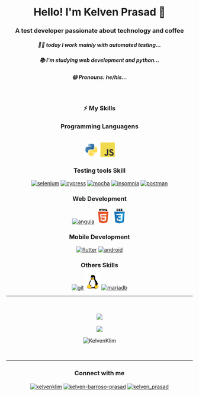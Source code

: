 <h1 align="center"> Hello! I'm Kelven Prasad 🖖</h1>
<h3 align="center"> A test developer passionate about technology and coffee</h3>

<h5 align="center">👨‍💻 today I work mainly with automated testing...</h5>
<h5 align="center">📚 I'm studying web development and python...</h5>
<h5 align="center">😄 Pronouns: he/his...</h5>
<br>

<h3 align="center">⚡ My Skills </h3>


<h3 align="center">Programming Languagens</h3>
<div align="center"><br>
    <a href="https://www.python.org" rel="nofollow"> <img src="https://raw.githubusercontent.com/devicons/devicon/master/icons/python/python-original.svg"alt="python" title="python" width="40" height="40" style="max-width: 100%;"></a>
    <a href="https://developer.mozilla.org/en-US/docs/Web/JavaScript" rel="nofollow"> <img src="https://raw.githubusercontent.com/devicons/devicon/master/icons/javascript/javascript-original.svg" alt="javascript" title="javascript" width="40" height="40" style="max-width: 100%;"></a>
</div>

<h3 align="center"> Testing tools Skill</h3>
<div align="center">
    <a href="https://www.selenium.dev/" rel="nofollow"> <img src="https://raw.githubusercontent.com/detain/svg-logos/780f25886640cef088af994181646db2f6b1a3f8/svg/selenium-logo.svg" alt="selenium" title="selenium" width="40" height="40" style="max-width: 100%;"></a>
    <a href="https://www.cypress.io/" rel="nofollow"> <img src="https://raw.githubusercontent.com/simple-icons/simple-icons/6e46ec1fc23b60c8fd0d2f2ff46db82e16dbd75f/icons/cypress.svg" alt="cypress" title="cypress" width="40" height="40" style="max-width: 100%;"></a>
    <a href="https://mochajs.org/" rel="nofollow"> <img src="https://www.vectorlogo.zone/logos/mochajs/mochajs-icon.svg" alt="mocha" title="mocha" width="40" height="40" style="max-width: 100%;"></a>
    <a href="https://insomnia.rest/download" rel="nofollow"> <img src="https://seeklogo.com/images/I/insomnia-logo-A35E09EB19-seeklogo.com.png" alt="insomnia" title="insomnia" width="40" height="40" style="max-width: 100%;"></a>
    <a href="https://postman.com" rel="nofollow"> <img src="https://www.vectorlogo.zone/logos/getpostman/getpostman-icon.svg" alt="postman" title="postman" width="40" height="40" style="max-width: 100%;"></a>
</div>

<h3 align="center"> Web Development</h3>
<div align="center">
     <a href="https://angular.io/" rel="nofollow"> <img src="https://angular.io/assets/images/logos/angular/angular.svg" alt="angula" title="angula" width="40" height="40" style="max-width: 100%;"></a>
     <a href="https://www.w3schools.com/html/" rel="nofollow"> <img src="https://raw.githubusercontent.com/devicons/devicon/master/icons/html5/html5-original-wordmark.svg" alt="html5" title="html5" width="40" height="40" style="max-width: 100%;"></a>
    <a href="https://www.w3schools.com/css/" rel="nofollow"> <img src="https://raw.githubusercontent.com/devicons/devicon/master/icons/css3/css3-original-wordmark.svg" alt="css3" title="css3" width="40" height="40" style="max-width: 100%;"></a>
</div>

<h3 align="center">Mobile Development</h3>
<div align="center">
     <a href="https://flutter.dev/" rel="nofollow"> <img src="https://www.vectorlogo.zone/logos/flutterio/flutterio-icon.svg" alt="flutter" title="android" width="40" height="40" style="max-width: 100%;"></a>
     <a href="https://developer.android.com/" rel="nofollow"> <img src="https://user-images.githubusercontent.com/32282846/148980830-df0f3af2-50b8-4bb2-9301-668e8f459abb.png" alt="android" title="android" width="40" height="40" style="max-width: 100%;"></a>
</div>

<h3 align="center">Others Skills</h3> 
<div align="center">
     <a href="https://git-scm.com/" rel="nofollow"> <img src="https://www.vectorlogo.zone/logos/git-scm/git-scm-icon.svg" alt="git" title="git" width="40" height="40" style="max-width: 100%;"></a>
     <a href="https://www.linux.org/" rel="nofollow"> <img src="https://raw.githubusercontent.com/devicons/devicon/master/icons/linux/linux-original.svg" alt="linux" title="linux" width="40" height="40" style="max-width: 100%;"></a>
     <a href="https://www.linux.org/" rel="nofollow"> <img src="https://www.vectorlogo.zone/logos/mariadb/mariadb-icon.svg" alt="mariadb" title="mariadb" width="40" height="40" style="max-width: 100%;"></a>
  </div>
<hr>
<br>

<div align="center">
<href="https://github.com/KelvenKlim">
    <p><img align="center" 
        src="https://github-readme-stats.vercel.app/api?username=KelvenKlim&show_icons-true&theme=dracula&include_all_commits=truelcount_private=true"/></p> 
    <p><img align="center"
       src="https://github-readme-stats.vercel.app/api/top-langs/?username=KelvenKlim&layout=compact&langs_count=16&theme=dracula"><p>
    <p><img align="center" src="https://github-readme-streak-stats.herokuapp.com/?user=KelvenKlim&theme=dracula"
            alt="KelvenKlim" />
</div>
<br>
<hr>

<h3 align="center">Connect with me</h3>

<div align="center">
     <a href="https://twitter.com/kelvenklim" target="blank"><img align="center"
           src="https://raw.githubusercontent.com/rahuldkjain/github-profile-readme-generator/master/src/images/icons/Social/twitter.svg"
            alt="kelvenklim" height="30" width="40" /></a>
    <a href="https://www.linkedin.com/in/kelven-barroso-prasad/" target="blank"><img align="center"
            src="https://raw.githubusercontent.com/rahuldkjain/github-profile-readme-generator/master/src/images/icons/Social/linked-in-alt.svg"
            alt="kelven-barroso-prasad" height="30" width="40" /></a>
    <a href="https://instagram.com/kelven_prasad" target="blank"><img align="center"
            src="https://raw.githubusercontent.com/rahuldkjain/github-profile-readme-generator/master/src/images/icons/Social/instagram.svg"
            alt="kelven_prasad" height="30" width="40" /></a>
  </div>
